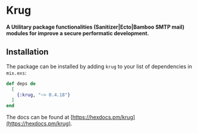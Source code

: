 # Krug

**A Utilitary package functionalities (Sanitizer|Ecto|Bamboo SMTP mail) 
modules for improve a secure performatic development.**

## Installation

The package can be installed by adding `krug` to your list of dependencies in `mix.exs`:

```elixir
def deps do
  [
    {:krug, "~> 0.4.18"}
  ]
end
```

The docs can be found at [https://hexdocs.pm/krug](https://hexdocs.pm/krug).

